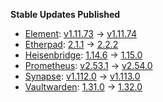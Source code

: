 **Stable Updates Published**

* [Element](https://github.com/element-hq/element-web): [v1.11.73](https://github.com/element-hq/element-web/releases/tag/v1.11.73) -> [v1.11.74](https://github.com/element-hq/element-web/releases/tag/v1.11.74)
* [Etherpad](https://github.com/ether/etherpad-lite): [2.1.1](https://github.com/ether/etherpad-lite/releases/tag/2.1.1) -> [2.2.2](https://github.com/ether/etherpad-lite/releases/tag/2.2.2)
* [Heisenbridge](https://github.com/hifi/heisenbridge): [1.14.6](https://github.com/hifi/heisenbridge/releases/tag/1.14.6) -> [1.15.0](https://github.com/hifi/heisenbridge/releases/tag/1.15.0)
* [Prometheus](https://github.com/prometheus/prometheus): [v2.53.1](https://github.com/prometheus/prometheus/releases/tag/v2.53.1) -> [v2.54.0](https://github.com/prometheus/prometheus/releases/tag/v2.54.0)
* [Synapse](https://github.com/element-hq/synapse): [v1.112.0](https://github.com/element-hq/synapse/releases/tag/v1.112.0) -> [v1.113.0](https://github.com/element-hq/synapse/releases/tag/v1.113.0)
* [Vaultwarden](https://github.com/dani-garcia/vaultwarden): [1.31.0](https://github.com/dani-garcia/vaultwarden/releases/tag/1.31.0) -> [1.32.0](https://github.com/dani-garcia/vaultwarden/releases/tag/1.32.0)
